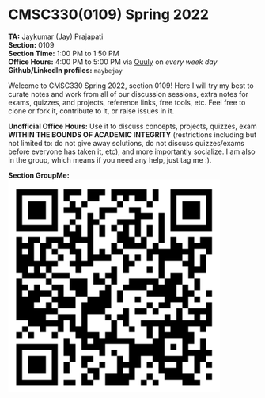 # CMSC330(0109) Spring 2022

**TA:** Jaykumar (Jay) Prajapati  
**Section:** 0109  
**Section Time:** 1:00 PM to 1:50 PM  
**Office Hours:** 4:00 PM to 5:00 PM via [Quuly](www.quuly.com) on _every week day_  
**Github/LinkedIn profiles:** `maybejay`

Welcome to CMSC330 Spring 2022, section 0109! Here I will try my best to curate notes and work from all of our discussion sessions, extra notes for exams, quizzes, and projects, reference links, free tools, etc. Feel free to clone or fork it, contribute to it, or raise issues in it.

**Unofficial Office Hours:** Use it to discuss concepts, projects, quizzes, exam **WITHIN THE BOUNDS OF ACADEMIC INTEGRITY** (restrictions including but not limited to: do not give away solutions, do not discuss quizzes/exams before everyone has taken it, etc), and more importantly socialize. I am also in the group, which means if you need any help, just tag me :).

**Section GroupMe:** ![Join QR Code](./groupme.png)


